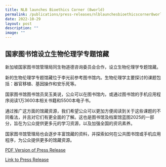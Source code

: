 ```yaml
---
title: NLB launches Bioethics Corner (8world)
permalink: /publications/press-releases/nlblaunchesbioethicscorner8world/
date: 2022-10-29
layout: post
description: ""
image: ""
---
```


国家图书馆设立生物伦理学专题馆藏
----------------

新加坡国家图书馆管理局同生物道德咨询委员会合作，设立生物伦理学专题馆藏。

新的生物伦理学专题馆藏位于李光前参考图书馆内。生物伦理学主要探讨的课题包括：器官移植、基因操作和安乐死等。

国家图书馆图书馆员吴玉美说，公众可以在图书馆内，或通过图书馆的手机应用程序阅读1万3600本相关书籍和5500本电子书。

通过推广这方面的馆藏资源，我们希望公众可以更加方便阅读到关于这些课题的不同看法，并且对它们有更全面的了解。这也是图书馆及档案馆蓝图2025的一部分，旨在为公众提供更多元的学习资源，以及加强全国的资讯素养。

国家图书馆管理局也会逐步丰富馆藏的资料，并探索如何在公共图书馆或手机应用程序，为公众提供更多的馆藏资源。

[PDF Version of Press Release](/files/publications/press-releases/8world%20article%20on%20Bioethics%20Corner.pdf)

[Link to Press Release](https://www.8world.com/singapore/nlb-partnering-with-bioethics-advisory-committee-bring-resources-on-bioethics-1958496)